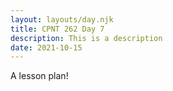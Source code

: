 ```yaml
---
layout: layouts/day.njk
title: CPNT 262 Day 7
description: This is a description
date: 2021-10-15
---
```


A lesson plan!